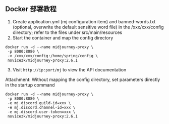 ## Docker 部署教程

1. Create application.yml (mj configuration item) and banned-words.txt (optional, overwrite the default sensitive word file) in the /xxx/xxx/config directory; refer to the files under src/main/resources
2. Start the container and map the config directory
```shell
docker run -d --name midjourney-proxy \
 -p 8080:8080 \
 -v /xxx/xxx/config:/home/spring/config \
 novicezk/midjourney-proxy:2.6.1
```
3. Visit `http://ip:port/mj` to view the API documentation

Attachment: Without mapping the config directory, set parameters directly in the startup command
```shell
docker run -d --name midjourney-proxy \
 -p 8080:8080 \
 -e mj.discord.guild-id=xxx \
 -e mj.discord.channel-id=xxx \
 -e mj.discord.user-token=xxx \
 novicezk/midjourney-proxy:2.6.1
```

